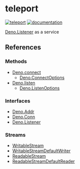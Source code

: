 # teleport

[![teleport](https://shield.deno.dev/x/teleport)](https://deno.land/x/teleport)
[![documentation](https://img.shields.io/badge/documentation-teleport-black)](https://doc.deno.land/https://deno.land/x/teleport)

[Deno.Listener](https://docs.deno.com/api/deno/~/Deno.Listener) as a service

## References

### Methods

- [Deno.connect](https://docs.deno.com/api/deno/~/Deno.connect)
  - [Deno.ConnectOptions](https://docs.deno.com/api/deno/~/Deno.ConnectOptions)
- [Deno.listen](https://docs.deno.com/api/deno/~/Deno.listen)
  - [Deno.ListenOptions](https://docs.deno.com/api/deno/~/Deno.ListenOptions)

### Interfaces

- [Deno.Addr](https://docs.deno.com/api/deno/~/Deno.Addr)
- [Deno.Conn](https://docs.deno.com/api/deno/~/Deno.Conn)
- [Deno.Listener](https://docs.deno.com/api/deno/~/Deno.Listener)

### Streams

- [WritableStream](https://docs.deno.com/api/deno/~/WritableStream)
- [WritableStreamDefaultWriter](https://docs.deno.com/api/deno/~/WritableStreamDefaultWriter)
- [ReadableStream](https://docs.deno.com/api/deno/~/ReadableStream)
- [ReadableStreamDefaultReader](https://docs.deno.com/api/deno/~/ReadableStreamDefaultReader)
